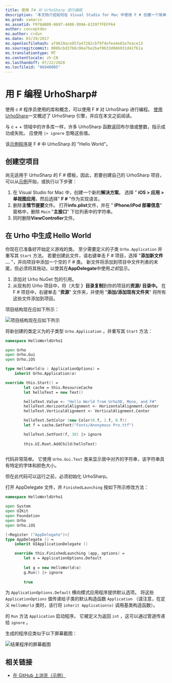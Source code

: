 ```yaml
---
title: 使用 F# 对 UrhoSharp 进行编程
description: '本文档介绍如何在 Visual Studio for Mac 中使用 F # 创建一个简单的 hello world UrhoSharp 应用程序。'
ms.prod: xamarin
ms.assetid: F976AB09-0697-4408-999A-633977FEFF64
author: conceptdev
ms.author: crdun
ms.date: 03/29/2017
ms.openlocfilehash: af9619ace957a47282cbf9fdefea4e81e7eace13
ms.sourcegitcommit: 008bcbd37b6c96a7be2baf0633d066931d41f61a
ms.translationtype: MT
ms.contentlocale: zh-CN
ms.lasthandoff: 07/22/2020
ms.locfileid: "86940005"
---
```

# <a name="programming-urhosharp-with-f"></a>用 F 编程 UrhoSharp\#

使用 c # 程序员使用的库和概念，可以使用 F # 对 UrhoSharp 进行编程。 [使用 UrhoSharp](~/graphics-games/urhosharp/using.md)一文概述了 UrhoSharp 引擎，并应在本文之前阅读。

与 c + + 领域中的许多库一样，许多 UrhoSharp 函数返回布尔值或整数，指示成功或失败。 应使用 `|> ignore` 忽略这些值。

该[示例程序](https://github.com/xamarin/recipes/tree/master/Recipes/cross-platform/urho/urho-fsharp/HelloWorldUrhoFsharp)是 F # 中 UrhoSharp 的 "Hello World"。

## <a name="creating-an-empty-project"></a>创建空项目

尚无适用于 UrhoSharp 的 F # 模板，因此，若要创建自己的 UrhoSharp 项目，可以从[示例](https://github.com/xamarin/recipes/tree/master/Recipes/cross-platform/urho/urho-fsharp/HelloWorldUrhoFsharp)开始，或执行以下步骤：

1. 在 Visual Studio for Mac 中，创建一个新的**解决方案**。 选择 " **iOS > 应用 > 单视图应用**，然后选择" **F #** "作为实现语言。 
1. 删除**主情节提要**文件。 打开**info.plist**文件，并在 " **IPhone/iPod 部署信息**" 窗格中，删除 `Main` "**主接口**" 下拉列表中的字符串。
1. 同时删除**ViewController**文件。

## <a name="building-hello-world-in-urho"></a>在 Urho 中生成 Hello World

你现在已准备好开始定义游戏的类。 至少需要定义的子类 `Urho.Application` 并重写其 `Start` 方法。 若要创建此文件，请右键单击 F # 项目，选择 "**添加新文件 ...** "，并向项目中添加一个空的 F # 类。 新文件将添加到项目中文件列表的末尾，但必须将其拖动，以使其在**AppDelegate**中使用*之前*显示。

1. 添加对 Urho NuGet 包的引用。
1. 从现有的 Urho 项目中，将（大型 **）目录复制**到你的项目的**资源/** **目录中。** 在 F # 项目中，右键单击 "**资源**" 文件夹，并使用 "**添加/添加现有文件夹**" 将所有这些文件添加到项目。

项目结构现在应如下所示：

![项目结构现在应如下所示](fsharp-images/solutionpane.png)

将新创建的类定义为的子类型 `Urho.Application` ，并重写其 `Start` 方法：

```fsharp
namespace HelloWorldUrho1

open Urho
open Urho.Gui
open Urho.iOS

type HelloWorld(o : ApplicationOptions) =
    inherit Urho.Application(o) 

override this.Start() = 
        let cache = this.ResourceCache
        let helloText = new Text()

        helloText.Value <- "Hello World from Urho3D, Mono, and F#"
        helloText.HorizontalAlignment <- HorizontalAlignment.Center
        helloText.VerticalAlignment <- VerticalAlignment.Center

        helloText.SetColor (new Color(0.f, 1.f, 0.f))
        let f = cache.GetFont("Fonts/Anonymous Pro.ttf")

        helloText.SetFont(f, 30) |> ignore
                  
        this.UI.Root.AddChild(helloText)
            
```

代码非常简单。 它使用 `Urho.Gui.Text` 类来显示居中对齐的字符串，该字符串具有特定的字体和颜色大小。 

但在此代码可以运行之前，必须初始化 UrhoSharp。 

打开 AppDelegate 文件，并 `FinishedLaunching` 按如下所示修改方法：

```fsharp
namespace HelloWorldUrho1

open System
open UIKit
open Foundation
open Urho
open Urho.iOS

[<Register ("AppDelegate")>]
type AppDelegate () =
    inherit UIApplicationDelegate ()

    override this.FinishedLaunching (app, options) =
        let o = ApplicationOptions.Default
     
        let g = new HelloWorld(o)
        g.Run() |> ignore
       
        true
```

为 `ApplicationOptions.Default` 横向模式应用程序提供默认选项。 将这些 `ApplicationOptions` 值传递给子类的默认构造函数 `Application` （请注意，在定义 `HelloWorld` 类时，该行将 `inherit Application(o)` 调用基类构造函数）。

的 `Run` 方法 `Application` 启动程序。 它被定义为返回 `int` ，这可以通过管道传递给 `ignore` 。

生成的程序应类似于以下屏幕截图：

![结果程序的屏幕截图](fsharp-images/helloworldfsharp.png)

## <a name="related-links"></a>相关链接

- [在 GitHub 上浏览（示例）](https://github.com/xamarin/recipes/tree/master/Recipes/cross-platform/urho/urho-fsharp/HelloWorldUrhoFsharp)
